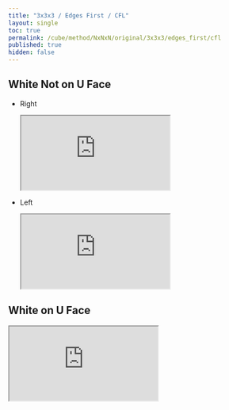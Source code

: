 ```yaml
---
title: "3x3x3 / Edges First / CFL"
layout: single
toc: true
permalink: /cube/method/NxNxN/original/3x3x3/edges_first/cfl
published: true
hidden: false
---
```


<head>
  <base target="_blank">
  <link
    rel   = "stylesheet"
    type  = "text/css"
    href  = "/assets/css/ruwix/iframe.css"
  >
</head>



## White Not on U Face

- Right

  <iframe
    class     = "w_ul"
    scrolling = "no"
    src       = "https://ruwix.com/widget/3d/?alg=z'%20U%20B%20U'%20F'%20U%20B'%20U'%20F%20z&colored=F*/em%20R*/em%20FRD%20U%20UF%20UR&hover=9&speed=500&flags=canvas"
  ></iframe>

- Left

  <iframe
    class     = "w_ul"
    scrolling = "no"
    src       = "https://ruwix.com/widget/3d/?alg=x%20U'%20L'%20U%20R%20U'%20L%20U%20R'%20x'&colored=F*/em%20R*/em%20FRD%20U%20UF%20UR&hover=9&speed=500&flags=canvas"
  ></iframe>



## White on U Face

<iframe
  class     = "wo_ul"
  scrolling = "no"
  src       = "https://ruwix.com/widget/3d/?alg=r%20U%20R'%20U'%20r'%20F%20R%20F'%20U'%20z'%20U%20B%20U'%20F'%20U%20B'%20U'%20F%20z&colored=F*/em%20R*/em%20FRD%20U%20UF%20UR&hover=9&speed=500&flags=canvas"
></iframe>
